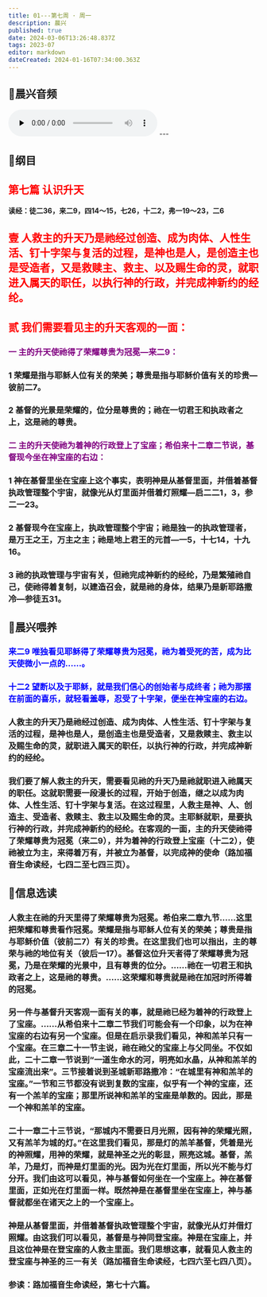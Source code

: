 ```yaml
---
title: 01---第七周 · 周一
description: 晨兴
published: true
date: 2024-03-06T13:26:48.837Z
tags: 2023-07
editor: markdown
dateCreated: 2024-01-16T07:34:00.363Z
---
```


## 🎵晨兴音频
<audio id="audio" controls="" preload="none">
      <source id="mp3" src="/2023-07/week7/week7day1.mp3">
</audio>
---

## 📖纲目

## <font color=red>第七篇 认识升天</font></font>


**读经：徒二36，来二9，四14～15，七26，十二2，弗一19～23，二6**

## <font color=red>壹 人救主的升天乃是祂经过创造、成为肉体、人性生活、钉十字架与复活的过程，是神也是人，是创造主也是受造者，又是救赎主、救主、以及赐生命的灵，就职进入属天的职任，以执行神的行政，并完成神新约的经纶。</font>

## <font color=red>贰 我们需要看见主的升天客观的一面：</font>

### <font color=purple> 一 主的升天使祂得了荣耀尊贵为冠冕—来二9：</font>

### 1 荣耀是指与耶稣人位有关的荣美；尊贵是指与耶稣价值有关的珍贵—彼前二7。

### 2 基督的光景是荣耀的，位分是尊贵的；祂在一切君王和执政者之上，这是祂的尊贵。

### <font color=purple> 二 主的升天使祂为着神的行政登上了宝座；希伯来十二章二节说，基督现今坐在神宝座的右边：</font>

### 1 神在基督里坐在宝座上这个事实，表明神是从基督里面，并借着基督执政管理整个宇宙，就像光从灯里面并借着灯照耀—启二二1，3，参二一23。

### 2 基督现今在宝座上，执政管理整个宇宙；祂是独一的执政管理者，是万王之王，万主之主；祂是地上君王的元首—一5，十七14，十九16。

### 3 祂的执政管理与宇宙有关，但祂完成神新约的经纶，乃是繁殖祂自己，使祂得着复制，以建造召会，就是祂的身体，结果乃是新耶路撒冷—参徒五31。

## 📖晨兴喂养

### <font color=blue> 来二9    唯独看见耶稣得了荣耀尊贵为冠冕，祂为着受死的苦，成为比天使微小一点的……。</font>

### <font color=blue> 十二2    望断以及于耶稣，就是我们信心的创始者与成终者；祂为那摆在前面的喜乐，就轻看羞辱，忍受了十字架，便坐在神宝座的右边。</font>

### 人救主的升天乃是祂经过创造、成为肉体、人性生活、钉十字架与复活的过程，是神也是人，是创造主也是受造者，又是救赎主、救主以及赐生命的灵，就职进入属天的职任，以执行神的行政，并完成神新约的经纶。

### 我们要了解人救主的升天，需要看见祂的升天乃是祂就职进入祂属天的职任。这就职需要一段漫长的过程，开始于创造，继之以成为肉体、人性生活、钉十字架与复活。在这过程里，人救主是神、人、创造主、受造者、救赎主、救主以及赐生命的灵。主耶稣就职，是要执行神的行政，并完成神新约的经纶。在客观的一面，主的升天使祂得了荣耀尊贵为冠冕（来二9），并为着神的行政登上宝座（十二2），使祂被立为主，来得着万有，并被立为基督，以完成神的使命（路加福音生命读经，七四二至七四三页）。

## 📖信息选读

### 人救主在祂的升天里得了荣耀尊贵为冠冕。希伯来二章九节……这里把荣耀和尊贵看作冠冕。荣耀是指与耶稣人位有关的荣美；尊贵是指与耶稣价值（彼前二7）有关的珍贵。在这里我们也可以指出，主的尊荣与祂的地位有关（彼后一17）。基督这位升天者得了荣耀尊贵为冠冕，乃是在荣耀的光景中，且有尊贵的位分。……祂在一切君王和执政者之上，这是祂的尊贵。……这荣耀和尊贵就是祂在加冠时所得着的冠冕。

### 另一件与基督升天客观一面有关的事，就是祂已经为着神的行政登上了宝座。……从希伯来十二章二节我们可能会有一个印象，以为在神宝座的右边有另一个宝座。但是在启示录我们看见，神和羔羊只有一个宝座。在三章二十一节主说，祂在祂父的宝座上与父同坐。不仅如此，二十二章一节说到“一道生命水的河，明亮如水晶，从神和羔羊的宝座流出来”。三节接着说到圣城新耶路撒冷：“在城里有神和羔羊的宝座。”一节和三节都没有说到复数的宝座，似乎有一个神的宝座，还有一个羔羊的宝座；那里所说神和羔羊的宝座是单数的。因此，那是一个神和羔羊的宝座。

### 二十一章二十三节说，“那城内不需要日月光照，因有神的荣耀光照，又有羔羊为城的灯。”在这里我们看见，那是灯的羔羊基督，凭着是光的神照耀，用神的荣耀，就是神圣之光的彰显，照亮这城。基督，羔羊，乃是灯，而神是灯里面的光。因为光在灯里面，所以光不能与灯分开。我们由这可以看见，神与基督如何坐在一个宝座上。神在基督里面，正如光在灯里面一样。既然神是在基督里坐在宝座上，神与基督就都坐在诸天之上的一个宝座上。

### 神是从基督里面，并借着基督执政管理整个宇宙，就像光从灯并借灯照耀。由这我们可以看见，基督是与神同登宝座。神是在宝座上，并且这位神是在登宝座的人救主里面。我们思想这事，就看见人救主的登宝座与神圣的三一有关（路加福音生命读经，七四六至七四八页）。

### 参读：路加福音生命读经，第七十六篇。
<!-- Google tag (gtag.js) -->
<script async src="https://www.googletagmanager.com/gtag/js?id=G-1P8709Z16T"></script>
<script>
  window.dataLayer = window.dataLayer || [];
  function gtag(){dataLayer.push(arguments);}
  gtag('js', new Date());

  gtag('config', 'G-1P8709Z16T');
</script>